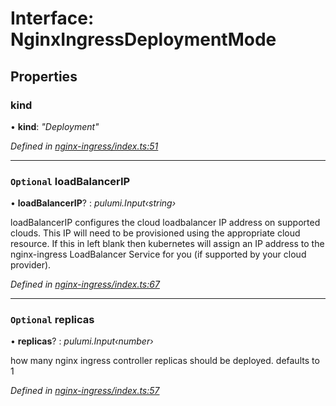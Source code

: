 
# Interface: NginxIngressDeploymentMode

## Properties

###  kind

• **kind**: *"Deployment"*

*Defined in [nginx-ingress/index.ts:51](https://github.com/Place1/kloudlib/blob/27a9d16/packages/nginx-ingress/index.ts#L51)*

___

### `Optional` loadBalancerIP

• **loadBalancerIP**? : *pulumi.Input‹string›*

loadBalancerIP configures the cloud loadbalancer
IP address on supported clouds.
This IP will need to be provisioned using the
appropriate cloud resource.
If this in left blank then kubernetes will assign
an IP address to the nginx-ingress LoadBalancer Service
for you (if supported by your cloud provider).

*Defined in [nginx-ingress/index.ts:67](https://github.com/Place1/kloudlib/blob/27a9d16/packages/nginx-ingress/index.ts#L67)*

___

### `Optional` replicas

• **replicas**? : *pulumi.Input‹number›*

how many nginx ingress controller
replicas should be deployed.
defaults to 1

*Defined in [nginx-ingress/index.ts:57](https://github.com/Place1/kloudlib/blob/27a9d16/packages/nginx-ingress/index.ts#L57)*
